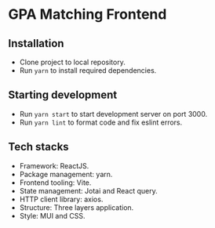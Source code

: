 # GPA Matching Frontend

## Installation
- Clone project to local repository.
- Run `yarn` to install required dependencies.

## Starting development
- Run `yarn start` to start development server on port 3000.
- Run `yarn lint` to format code and fix eslint errors. 

## Tech stacks
- Framework: ReactJS.
- Package management: yarn.
- Frontend tooling: Vite.
- State management: Jotai and React query.
- HTTP client library: axios.
- Structure: Three layers application.
- Style: MUI and CSS.

